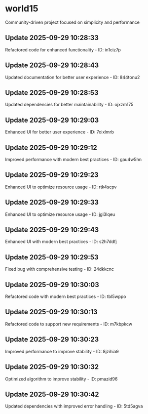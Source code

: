 # world15
Community-driven project focused on simplicity and performance

## Update 2025-09-29 10:28:33
Refactored code for enhanced functionality - ID: in1ciz7p


## Update 2025-09-29 10:28:43
Updated documentation for better user experience - ID: 844tonu2


## Update 2025-09-29 10:28:53
Updated dependencies for better maintainability - ID: ojxzm175


## Update 2025-09-29 10:29:03
Enhanced UI for better user experience - ID: 7oixlmrb


## Update 2025-09-29 10:29:12
Improved performance with modern best practices - ID: gau4w5hn


## Update 2025-09-29 10:29:23
Enhanced UI to optimize resource usage - ID: rtk4scpv


## Update 2025-09-29 10:29:33
Enhanced UI to optimize resource usage - ID: jgi3lqeu


## Update 2025-09-29 10:29:43
Enhanced UI with modern best practices - ID: s2h7ddfj


## Update 2025-09-29 10:29:53
Fixed bug with comprehensive testing - ID: 24dkkcnc


## Update 2025-09-29 10:30:03
Refactored code with modern best practices - ID: tbl5wppo


## Update 2025-09-29 10:30:13
Refactored code to support new requirements - ID: m7kbpkcw


## Update 2025-09-29 10:30:23
Improved performance to improve stability - ID: 8jzihia9


## Update 2025-09-29 10:30:32
Optimized algorithm to improve stability - ID: pmazid96


## Update 2025-09-29 10:30:42
Updated dependencies with improved error handling - ID: 5td5agva


